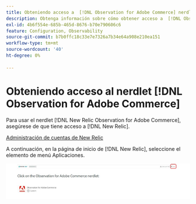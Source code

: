 ```yaml
---
title: Obteniendo acceso a  [!DNL Observation for Adobe Commerce] nerdlet
description: Obtenga información sobre cómo obtener acceso a  [!DNL Observation for Adobe Commerce] nerdlet.
exl-id: 4b6f554e-685b-465d-8676-b70e790606c6
feature: Configuration, Observability
source-git-commit: b7b0ffc18c33e7e7326a7b34e64a908e210ea151
workflow-type: tm+mt
source-wordcount: '40'
ht-degree: 0%

---
```


# Obteniendo acceso al nerdlet [!DNL Observation for Adobe Commerce]

Para usar el nerdlet [!DNL New Relic Observation for Adobe Commerce], asegúrese de que tiene acceso a [!DNL New Relic].

[Administración de cuentas de New Relic](https://experienceleague.adobe.com/en/docs/commerce-on-cloud/user-guide/monitor/new-relic/account-management)

A continuación, en la página de inicio de [!DNL New Relic], seleccione el elemento de menú Aplicaciones.

![página de inicio de New Relic](../../assets/tools/observation-for-adobe-commerce/new-relic-homepage.jpeg)
